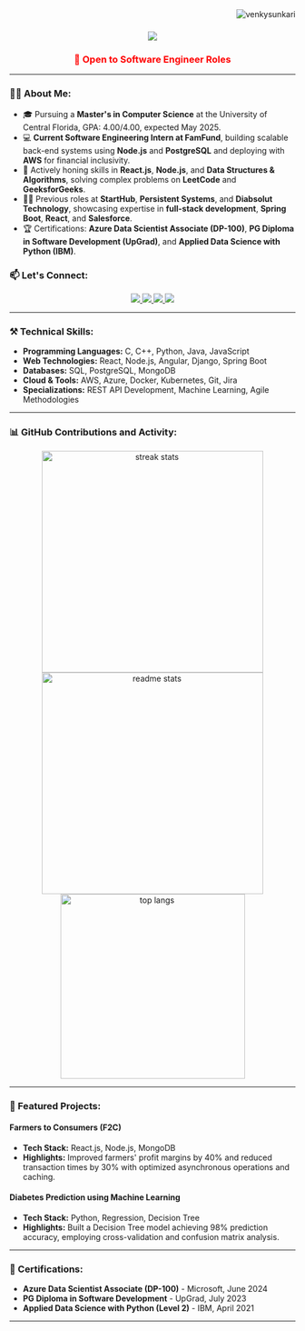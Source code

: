 <img align="right" src="https://komarev.com/ghpvc/?username=venkysunkari&label=Profile%20views&color=0e75b6&style=flat" alt="venkysunkari" />

<h1 align="center">
    <img src="https://readme-typing-svg.herokuapp.com/?font=Righteous&size=35&center=true&vCenter=true&width=500&height=70&duration=4000&lines=Hi+There!+👋;+I'm+Venkataramana+Sunkari;" />
</h1>

<h3 align="center" style="color: red;">🔭 Open to Software Engineer Roles</h3>

---

### 👨‍💻 About Me:
- 🎓 Pursuing a **Master's in Computer Science** at the University of Central Florida, GPA: 4.00/4.00, expected May 2025.
- 💻 **Current Software Engineering Intern at FamFund**, building scalable back-end systems using **Node.js** and **PostgreSQL** and deploying with **AWS** for financial inclusivity.
- 🌱 Actively honing skills in **React.js**, **Node.js**, and **Data Structures & Algorithms**, solving complex problems on **LeetCode** and **GeeksforGeeks**.
- 👨‍💻 Previous roles at **StartHub**, **Persistent Systems**, and **Diabsolut Technology**, showcasing expertise in **full-stack development**, **Spring Boot**, **React**, and **Salesforce**.
- 🏆 Certifications: **Azure Data Scientist Associate (DP-100)**, **PG Diploma in Software Development (UpGrad)**, and **Applied Data Science with Python (IBM)**.
### 📫 Let's Connect:

<div align="center"> 
  <a href="mailto:venkysunkari549@gmail.com">
    <img src="https://img.shields.io/badge/Gmail-333333?style=for-the-badge&logo=gmail&logoColor=red" />
  </a>
  <a href="https://www.linkedin.com/in/venkataramana-s/">
    <img src="https://img.shields.io/badge/LinkedIn-0077B5?style=for-the-badge&logo=linkedin&logoColor=white" />
  </a>
  <a href="https://github.com/venkysunkari">
     <img src="https://img.shields.io/badge/GitHub-181717?style=for-the-badge&logo=github&logoColor=white" />
  </a>
  <a href="https://venkysunkari.github.io">
     <img src="https://img.shields.io/badge/Portfolio-4CAF50?style=for-the-badge&logo=google-chrome&logoColor=white" />
  </a>
</div>

---

### ⚒️ Technical Skills:
- **Programming Languages:** C, C++, Python, Java, JavaScript
- **Web Technologies:** React, Node.js, Angular, Django, Spring Boot
- **Databases:** SQL, PostgreSQL, MongoDB
- **Cloud & Tools:** AWS, Azure, Docker, Kubernetes, Git, Jira
- **Specializations:** REST API Development, Machine Learning, Agile Methodologies

---

### 📊 GitHub Contributions and Activity:

<div align="center">
  <img width=390 src="https://github-readme-streak-stats-salesp07.vercel.app/?user=venkysunkari&count_private=true&theme=react&border_radius=10" alt="streak stats"/>
  <img width=390 src="https://github-readme-stats-salesp07.vercel.app/api?username=venkysunkari&count_private=true&show_icons=true&theme=react&rank_icon=github&border_radius=10" alt="readme stats" />
  <br/>
  <img width=325 align="center" src="https://github-readme-stats-salesp07.vercel.app/api/top-langs/?username=venkysunkari&hide=HTML&langs_count=8&layout=compact&theme=react&border_radius=10&size_weight=0.5&count_weight=0.5&exclude_repo=github-readme-stats" alt="top langs" />
</div>

---

### 🌟 Featured Projects:
#### **Farmers to Consumers (F2C)**
- **Tech Stack:** React.js, Node.js, MongoDB
- **Highlights:** Improved farmers' profit margins by 40% and reduced transaction times by 30% with optimized asynchronous operations and caching.
#### **Diabetes Prediction using Machine Learning**
- **Tech Stack:** Python, Regression, Decision Tree
- **Highlights:** Built a Decision Tree model achieving 98% prediction accuracy, employing cross-validation and confusion matrix analysis.

---

### 📜 Certifications:
- **Azure Data Scientist Associate (DP-100)** - Microsoft, June 2024
- **PG Diploma in Software Development** - UpGrad, July 2023
- **Applied Data Science with Python (Level 2)** - IBM, April 2021

---
